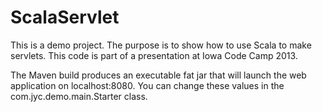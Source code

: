 ScalaServlet
============

This is a demo project.  The purpose is to show how to use Scala to make servlets.  This code is part of a presentation at Iowa Code Camp 2013.

The Maven build produces an executable fat jar that will launch the web application on localhost:8080.  You can change these values in the com.jyc.demo.main.Starter class.

